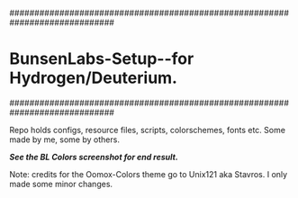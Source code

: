 #############################################################################
# BunsenLabs-Setup--for Hydrogen/Deuterium.
#############################################################################

Repo holds configs, resource files, scripts, colorschemes, fonts etc. Some made by me, some by others.

***See the BL Colors screenshot for end result.***

Note: credits for the Oomox-Colors theme go to Unix121 aka Stavros. I only made some minor changes.
